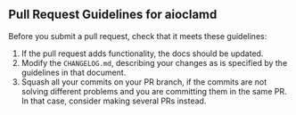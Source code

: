 Pull Request Guidelines for aioclamd
------------------------------------

Before you submit a pull request, check that it meets these guidelines:

1. If the pull request adds functionality, the docs should be updated.
2. Modify the `CHANGELOG.md`, describing your changes as is specified by the
   guidelines in that document.
3. Squash all your commits on your PR branch, if the commits are not solving
   different problems and you are committing them in the same PR. In that case,
   consider making several PRs instead.
